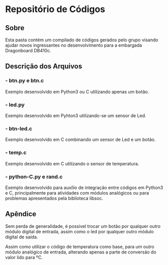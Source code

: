 # Repositório de Códigos

## Sobre
Esta pasta contém um compilado de códigos gerados pelo grupo visando ajudar novos ingressantes no desenvolvimento para a embargada Dragonboard DB410c.

## Descrição dos Arquivos

### - btn.py e btn.c
Exemplo desenvolvido em Python3 ou C utilizando apenas um botão.

### - led.py
Exemplo desenvolvido em Pyhton3 utilizando-se um sensor de Led.

### - btn-led.c
Exemplo desenvolvido em C combinando um sensor de Led e um botão.

### - temp.c 
Exemplo desenvolvido em C utilizando o sensor de temperatura.

### - python-C.py e rand.c
Exemplo desenvolvido para auxílio de integração entre códigos em Python3 e C, principalmente para atividades com módulos analógicos ou para problemas apresentados pela biblioteca libsoc.

## Apêndice
Sem perda de generalidade, é possivel trocar um botão por qualquer outro módulo digital de entrada,
assim como o led por qualquer outro módulo digital de saída.

Assim como utilizar o código de temperatura como base, para um outro módulo analógico de entrada, alterando apenas a parte de conversão do valor lido para ºC.
